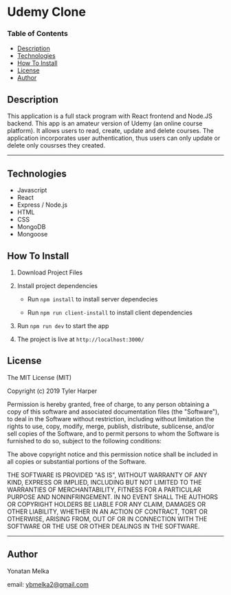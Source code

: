# Udemy Clone

### Table of Contents

- [Description](#Description)
- [Technologies](#Technologies)
- [How To Install](#How-To-Install)
- [License](#License)
- [Author](#Author)

## Description

This application is a full stack program with React frontend and Node.JS backend. This app is an amateur version of Udemy (an online course platform). It allows users to read, create, update and delete courses. The application incorporates user authentication, thus users can only update or delete only cousrses they created.

---

## Technologies

- Javascript
- React
- Express / Node.js
- HTML
- CSS
- MongoDB
- Mongoose

## How To Install

1. Download Project Files

2. Install project dependencies
    - Run `npm install` to install server dependecies
    
    - Run `npm run client-install` to install client dependencies
  
3. Run `npm run dev` to start the app

4. The project is live at `http://localhost:3000/` 

## License

The MIT License (MIT)

Copyright (c) 2019 Tyler Harper

Permission is hereby granted, free of charge, to any person obtaining a copy of this software and associated documentation files (the "Software"), to deal in the Software without restriction, including without limitation the rights to use, copy, modify, merge, publish, distribute, sublicense, and/or sell copies of the Software, and to permit persons to whom the Software is furnished to do so, subject to the following conditions:

The above copyright notice and this permission notice shall be included in all copies or substantial portions of the Software.

THE SOFTWARE IS PROVIDED "AS IS", WITHOUT WARRANTY OF ANY KIND, EXPRESS OR IMPLIED, INCLUDING BUT NOT LIMITED TO THE WARRANTIES OF MERCHANTABILITY, FITNESS FOR A PARTICULAR PURPOSE AND NONINFRINGEMENT. IN NO EVENT SHALL THE AUTHORS OR COPYRIGHT HOLDERS BE LIABLE FOR ANY CLAIM, DAMAGES OR OTHER LIABILITY, WHETHER IN AN ACTION OF CONTRACT, TORT OR OTHERWISE, ARISING FROM, OUT OF OR IN CONNECTION WITH THE SOFTWARE OR THE USE OR OTHER DEALINGS IN THE SOFTWARE.

---

## Author

Yonatan Melka

email: [ybmelka2@gmail.com](mailto:ybmelka2@gmail.com)
